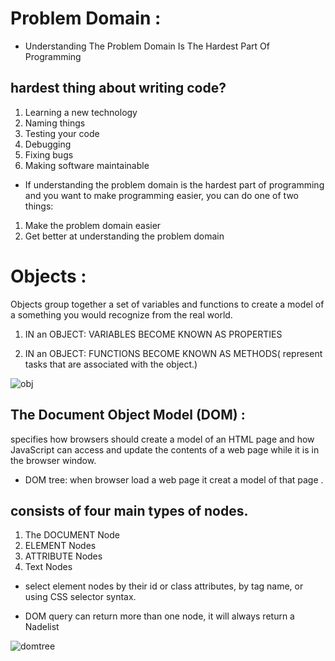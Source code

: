 # Problem Domain :

* Understanding The Problem Domain Is The Hardest Part Of Programming

## hardest thing about writing code?
1. Learning a new technology
1. Naming things
1. Testing your code
1. Debugging
1. Fixing bugs
1. Making software maintainable

* If understanding the problem domain is the hardest part of programming and you want to make programming easier, you can do one of two things:

1. Make the problem domain easier
1. Get better at understanding the problem domain

# Objects :

Objects group together a set of variables and functions to create a model
of a something you would recognize from the real world. 

1. IN an OBJECT: VARIABLES BECOME KNOWN AS PROPERTIES 

1. IN an OBJECT: FUNCTIONS BECOME KNOWN AS METHODS( represent tasks that are associated with the object.)

![obj](https://cdn.educba.com/academy/wp-content/uploads/2019/10/JavaScript-Objects-2.png)


## The Document Object Model (DOM) :

 specifies how browsers should create a model of an HTML page and how JavaScript can access and update the contents of a web page while it is in the browser window.    

 * DOM tree: when browser load a web page it creat a model of that page .


 ## consists of four main types of nodes. 

1. The DOCUMENT Node
1. ELEMENT Nodes
1. ATTRIBUTE Nodes 
1. Text Nodes 


* select element nodes by their id or class attributes, by tag name, or using CSS selector syntax.

*  DOM query can return more than one node, it will always return a Nadelist

![domtree](https://info343.github.io/img/html/dom-tree.jpg)




